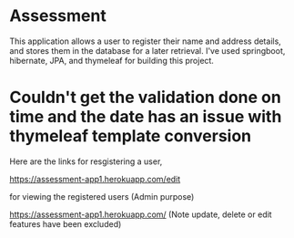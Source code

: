 # Assessment

This application allows a user to register their name and address details, and stores them in the database for a later retrieval.
I've used springboot, hibernate, JPA, and thymeleaf for building this project. 


# Couldn't get the validation done on time and the date has an issue with thymeleaf template conversion

Here are the links 
for resgistering a user,

https://assessment-app1.herokuapp.com/edit

for viewing the registered users (Admin purpose)

https://assessment-app1.herokuapp.com/ (Note update, delete or edit features have been excluded)
 

